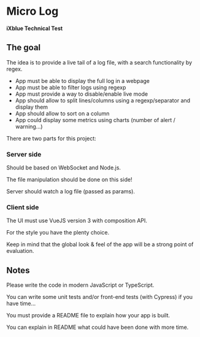# Micro Log
**iXblue Technical Test**
<br>
## The goal

The idea is to provide a live tail of a log file, with a search functionality by regex.

- App must be able to display the full log in a webpage
- App must be able to filter logs using regexp
- App must provide a way to disable/enable live mode
- App should allow to split lines/columns using a regexp/separator and display them
- App should allow to sort on a column
- App could display some metrics using charts (number of alert / warning...)


There are two parts for this project:

### Server side

Should be based on WebSocket and Node.js.

The file manipulation should be done on this side!

Server should watch a log file (passed as params).

### Client side

The UI must use VueJS version 3 with composition API.

For the style you have the plenty choice.

Keep in mind that the global look & feel of the app will be a strong point of evaluation.

## Notes
Please write the code in modern JavaScript or TypeScript.

You can write some unit tests and/or front-end tests (with Cypress) if you have time...

You must provide a README file to explain how your app is built.

You can explain in README what could have been done with more time.
